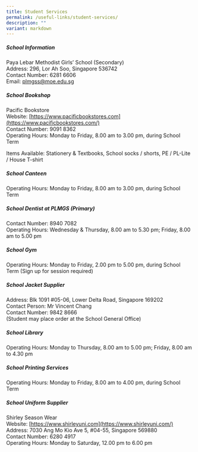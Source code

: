 ```yaml
---
title: Student Services
permalink: /useful-links/student-services/
description: ""
variant: markdown
---
```

##### School Information

Paya Lebar Methodist Girls’ School (Secondary)  <br>
Address: 296, Lor Ah Soo, Singapore 536742  <br>
Contact Number: 6281 6606  <br>
Email:&nbsp;[plmgss@moe.edu.sg](mailto:plmgss@moe.edu.sg)  
  
##### School Bookshop

Pacific Bookstore  <br>
Website:&nbsp;[https://www.pacificbookstores.com](https://www.pacificbookstores.com/)  <br>
Contact Number: 9091 8362  <br>
Operating Hours: Monday to Friday, 8.00 am to 3.00 pm, during School Term 

Items Available: Stationery &amp; Textbooks, School socks / shorts, PE / PL-Lite / House T-shirt  
  
##### School Canteen

Operating Hours: Monday to Friday, 8.00 am to 3.00 pm, during School Term  
  
##### School Dentist at PLMGS (Primary)

Contact Number: 8940 7082  <br>
Operating Hours: Wednesday &amp; Thursday, 8.00 am to 5.30 pm; Friday, 8.00 am to 5.00 pm  
  
##### School Gym

Operating Hours: Monday to Friday, 2.00 pm to 5.00 pm, during School Term (Sign up for session required)  
  
##### School Jacket Supplier

Address: Blk 1091 #05-06, Lower Delta Road, Singapore 169202 <br>
Contact Person: Mr Vincent Chang  <br>
Contact Number: 9842 8666  <br>
(Student may place order at the School General Office)  
  
##### School Library

Operating Hours: Monday to Thursday, 8.00 am to 5.00 pm; Friday, 8.00 am to 4.30 pm&nbsp;&nbsp;&nbsp;&nbsp;&nbsp;&nbsp;&nbsp;&nbsp;&nbsp;&nbsp; &nbsp;  
  
##### School Printing Services

Operating Hours: Monday to Friday, 8.00 am to 4.00 pm, during School Term  
  
##### School Uniform Supplier

Shirley Season Wear  <br>
Website:&nbsp;[https://www.shirleyuni.com](https://www.shirleyuni.com/)  <br>
Address: 7030 Ang Mo Kio Ave 5, #04-55, Singapore 569880  <br>
Contact Number: 6280 4917  <br>
Operating Hours: Monday to Saturday, 12.00 pm to 6.00 pm
